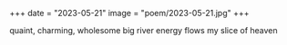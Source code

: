 +++
date = "2023-05-21"
image = "poem/2023-05-21.jpg"
+++

quaint, charming, wholesome
big river energy flows
my slice of heaven